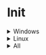 <!-- markdownlint-disable MD033 -->
# Init

<details>
  <summary>Windows</summary>
  
## Choco

- [ ] install [chocolatey](https://chocolatey.org/install)

## Cmd as admin

```bash
choco feature enable -n allowGlobalConfirmation
choco install ^
7zip.install ^
adb ^
airexplorer ^
ant-renamer ^
araxismerge ^
audacity ^
autohotkey.portable ^
autoruns ^
avidemux ^
bulk-crap-uninstaller ^
chocolatey ^
chocolatey-compatibility.extension ^
chocolatey-core.extension ^
chocolatey-dotnetfx.extension ^
chocolatey-misc-helpers.extension ^
chocolatey-windowsupdate.extension ^
chocolateygui ^
clavier-plus.install ^
cpu-z.install ^
deno ^
digikam ^
directx ^
discord.install ^
dnsjumper ^
dotnet-6.0-desktopruntime ^
dotnet-7.0-desktopruntime ^
dotnet-desktopruntime ^
DotNet3.5 ^
DotNet4.5.2 ^
dotnetfx ^
exiftool ^
exiftoolgui ^
ffmpeg ^
filezilla ^
geekbench5 ^
geforce-experience ^
Ghostscript ^
Ghostscript.app ^
git.install ^
gnumeric ^
GoogleChrome ^
gpu-z ^
greenshot ^
handbrake.install ^
hashmyfiles ^
hpusbdisk ^
hyperfine ^
imageglass ^
InkScape ^
javaruntime ^
jbs ^
jre8 ^
KB2919355 ^
KB2919442 ^
KB2999226 ^
KB3033929 ^
KB3035131 ^
KB3063858 ^
launchyqt ^
lockhunter ^
lossless-cut ^
makemkv ^
mediainfo ^
mkvtoolnix ^
mpv.portable ^
netfx-4.7.2 ^
nodejs.install ^
notepadplusplus.install ^
onlyoffice ^
openhardwaremonitor ^
paint.net ^
picard ^
pnpm ^
powertoys ^
python3 ^
qbittorrent ^
rapidee ^
riot ^
rufus ^
shutup10 ^
soulseek ^
speccy ^
spek ^
spotify ^
steam-client ^
subtitleedit ^
sumatrapdf.portable ^
tagscanner ^
treesizefree ^
usbdeview ^
vcredist-all ^
vcredist140 ^
vcredist2005 ^
vcredist2008 ^
vcredist2010 ^
vcredist2012 ^
vcredist2013 ^
vcredist2015 ^
vcredist2017 ^
virtualdub ^
virustotaluploader ^
vlc.install ^
vscode.install ^
webview2-runtime ^
winfetch ^
winmerge
```

Remember last line should not have any `^`, the special char that tells windows cmd to process a multi line command.

Avoid :

- geforce-game-ready-driver : each choco update rollback to old graphic drivers

## Chrome or other

- [ ] start sync
- [ ] settings > set as default browser
- [ ] login to github & edit this manual to add missing steps (so meta)

## Explorer

- [ ] pin explorer to task bar
- [ ] make downloads shortcut points to d:
- [ ] options > display : set typical stuff
- [ ] add quick access to portable apps folder
- [ ] copy `.ssh` keys
- [ ] copy `documents` saved games

## Misc

- [ ] press Win+R , type `shell:startup`, hit Enter, go up one level & drag Launchy shortcut to Startup folder to make it start with windows
- [ ] start `Steam` from start menu and add game libraries in `download options > steam library`, update the default one
- [ ] use autoruns to remove useless things at startup

## Windows

- [ ] activate windows
- [ ] enable windows night luminosity mode
- [ ] enable windows dark mode
- [ ] change machine name
- [ ] use power mode in energy settings
- [ ] remove sound notifications
- [ ] open advanced power settings to prevent hibernation exit via shitty timers
- [ ] open device manager, open settings of ethernet network card, disable ability to exit from hibernation
- [ ] remove more shit with [O&O ShutUp10](https://www.oo-software.com/en/shutup10)
- [ ] restart
- [ ] as a user, open cmd and `C:\tools\winfetch\winfetch.bat > fetch-once.log`

## Git bash

- [ ] options : Looks -> dracula theme, Text -> font size to 11, Mouse -> right btn paste, Window 120 x 30

```bash
echo -e '#!/bin/bash \n\n eval "$(ssh-agent -s)" \n ssh-add ~/.ssh/id_rsa_gh \n echo "Welcome ${USERNAME} ^^"' > ~/.bashrc
bash
cd && mkdir Projects && cd Projects
mkdir github && cd github
git clone git@github.com:Shuunen/snippets.git
cd snippets/configs/
node bin/sync.js --setup
```

### Android development environnement
  
Set env variables with this but copy/paste to notepad to have CRLF & copy/paste into CMD after (thx m$) :

```batch
setx PATH "D:\Android\android-sdk\platform-tools;D:\Android\android-sdk\tools;D:\Android\android-sdk\tools\bin;D:\Apps\AdoptOpenJDK\jdk8u192-b12\bin;D:\Apps\Node\14"
setx ANDROID_HOME "D:\Android\android-sdk"
setx JAVA_HOME "D:\Apps\AdoptOpenJDK\jdk8u192-b12"
```

Then :

- [ ] install nativescript `npm install -g nativescript` && check all with `tns doctor`
- [ ] open cmd & `"%ANDROID_HOME%/extras/intel/Hardware_Accelerated_Execution_Manager/intelhaxm-android.exe"`
- [ ] then `"%ANDROID_HOME%/extras/intel/Hardware_Accelerated_Execution_Manager/haxm_check.exe"` should gives two yes
- [ ] `avdmanager create avd -n avd_28_xl -k "system-images;android-28;google_apis;x86_64" -d pixel_xl` && `%ANDROID_HOME%/emulator/emulator -avd avd_28_xl` you should see the avd starting

</details>

<details>
  <summary>Linux</summary>
  <br>
  
Install these deb :

- [Chrome](https://www.google.com/intl/fr_fr/chrome)
- [VsCode](https://code.visualstudio.com/download)
- [Steam](https://store.steampowered.com/about)
- [Stretchly](https://github.com/hovancik/stretchly/releases)

```bash  
wget -qO- https://deb.nodesource.com/setup_18.x | sudo -E bash -
sudo apt install -y nodejs screenfetch
mkdir ~/.npm-global
npm config set prefix '~/.npm-global'
echo -e "alias ..='cd ..' \n alias install='sudo apt install' \n alias apt='sudo apt' \n alias mkdir='mkdir -pv' \n alias merge=meld \n alias whatsmyip='curl http://ipecho.net/plain; echo' \n alias psg='ps aux | grep -v grep | grep -i -e VSZ -e' \n echo '' \n screenfetch \n echo ' Welcome ${USER} ^^' \n echo ''" > ~/.bash_aliases # make sure bash_aliases is sourced in ~/.bashrc
source ~/.bash_aliases
sudo apt install git aria2 nano curl -y # vvv below is for desktop only vvv
sudo apt install pinta gparted kupfer meld mediainfo mkvtoolnix mkvtoolnix-gui mpv xsel shotwell hollywood vlc ffmpeg -y
sudo add-apt-repository ppa:qbittorrent-team/qbittorrent-stable
sudo apt update
sudo apt install qbittorrent -y
sudo apt autoremove -y
echo -e "optional : you can manually run 'sudo apt install ttf-mscorefonts-installer' & 'sudo fc-cache -f -v' to get win fonts & clear font cache"
sudo chmod 700 ~/.ssh/ -R
mkdir ~/Projects/github
cd ~/Projects/github
git clone git@github.com:Shuunen/snippets.git
cd snippets/configs/
node bin/sync.js --setup
```

Some app are available as AppImage :

- [LosslessCut](https://github.com/mifi/lossless-cut/releases)
- [FontBase](https://fontba.se/downloads/linux)
- [MetaGrabber](https://github.com/andreaswilli/meta-grabber/releases)
- Imagine (batch image compressor)

Nice app to keep in mind :

- Boxy SVG
- breaktimer
- Digikam (photo collection manager)
- Electorrent (remote torrent gui)
- filebot
- FontFinder (font viewer & manager)
- FSearch (ultra fast search)
- Gdevelop (game development)
- [Identity](https://gitlab.gnome.org/YaLTeR/identity) (compare images & videos)
- jdownloader2
- picard
- smart-file-renamer
- spek

</details>

<details>
  <summary>All</summary>

```bash
cd ~/Projects/github
git clone git@github.com:Shuunen/c-est-donne.git
git clone git@github.com:Shuunen/finga.git
git clone git@github.com:Shuunen/flood-it.git
git clone git@github.com:Shuunen/folio.git
git clone git@github.com:Shuunen/ging.git
git clone git@github.com:Shuunen/goals.git
git clone git@github.com:Shuunen/musiblox.git
git clone git@github.com:Shuunen/recipes.git
git clone git@github.com:Shuunen/regex-converter.git
git clone git@github.com:Shuunen/repo-checker.git
git clone git@github.com:Shuunen/shuutils.git
git clone git@github.com:Shuunen/stuff-finder.git
git clone git@github.com:Shuunen/user-scripts.git
git clone git@github.com:Shuunen/vue-image-compare.git
git clone git@github.com:Shuunen/wcs-demo.git
git clone git@github.com:Shuunen/wcs.git
git clone git@github.com:Shuunen/what-now.git
code snippets
```

- [ ] install my recommended extensions
- [ ] Do Geekbench && `geekbench5 --compute OpenCL`, Cinebench, UserBenchmark
- [ ] [pimp with a 2k wallpaper](https://www.google.com/search?q=wallpaper+2k)
- [ ] encrypt drive

</details>
